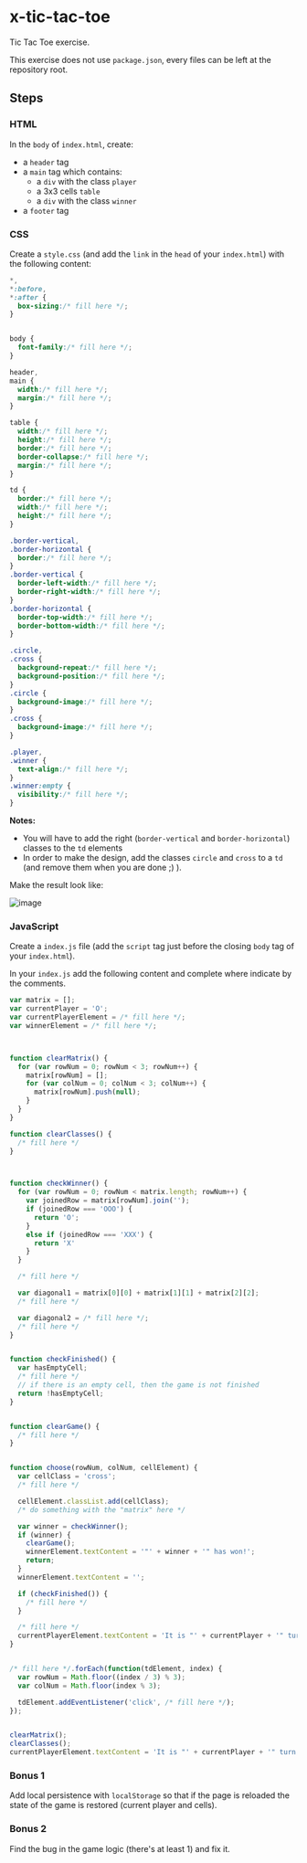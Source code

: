 # x-tic-tac-toe

Tic Tac Toe exercise.

This exercise does not use `package.json`, every files can be left at the
repository root.

## Steps

### HTML

In the `body` of `index.html`, create:
- a `header` tag
- a `main` tag which contains:
  - a `div` with the class `player`
  - a 3x3 cells `table`
  - a `div` with the class `winner`
- a `footer` tag

### CSS

Create a `style.css` (and add the `link` in the `head` of your
`index.html`) with the following content:

````css
*,
*:before,
*:after {
  box-sizing:/* fill here */;
}


body {
  font-family:/* fill here */;
}

header,
main {
  width:/* fill here */;
  margin:/* fill here */;
}

table {
  width:/* fill here */;
  height:/* fill here */;
  border:/* fill here */;
  border-collapse:/* fill here */;
  margin:/* fill here */;
}

td {
  border:/* fill here */;
  width:/* fill here */;
  height:/* fill here */;
}

.border-vertical,
.border-horizontal {
  border:/* fill here */;
}
.border-vertical {
  border-left-width:/* fill here */;
  border-right-width:/* fill here */;
}
.border-horizontal {
  border-top-width:/* fill here */;
  border-bottom-width:/* fill here */;
}

.circle,
.cross {
  background-repeat:/* fill here */;
  background-position:/* fill here */;
}
.circle {
  background-image:/* fill here */;
}
.cross {
  background-image:/* fill here */;
}

.player,
.winner {
  text-align:/* fill here */;
}
.winner:empty {
  visibility:/* fill here */;
}
````

**Notes:**
- You will have to add the right (`border-vertical` and `border-horizontal`) classes to the `td` elements
- In order to make the design, add the classes `circle` and `cross` to a `td` (and remove them when you are done ;) ).

Make the result look like:

![image](https://user-images.githubusercontent.com/65971/30580345-7d1285a2-9d1c-11e7-962a-c93b6ffefd23.png) 

### JavaScript

Create a `index.js` file (add the `script` tag just before the closing `body` tag
of your `index.html`).

In your `index.js` add the following content and complete where indicate by the comments.

````js
var matrix = [];
var currentPlayer = 'O';
var currentPlayerElement = /* fill here */;
var winnerElement = /* fill here */;



function clearMatrix() {
  for (var rowNum = 0; rowNum < 3; rowNum++) {
    matrix[rowNum] = [];
    for (var colNum = 0; colNum < 3; colNum++) {
      matrix[rowNum].push(null);
    }
  }
}

function clearClasses() {
  /* fill here */
}



function checkWinner() {
  for (var rowNum = 0; rowNum < matrix.length; rowNum++) {
    var joinedRow = matrix[rowNum].join('');
    if (joinedRow === 'OOO') {
      return 'O';
    }
    else if (joinedRow === 'XXX') {
      return 'X'
    }
  }

  /* fill here */

  var diagonal1 = matrix[0][0] + matrix[1][1] + matrix[2][2];
  /* fill here */

  var diagonal2 = /* fill here */;
  /* fill here */
}


function checkFinished() {
  var hasEmptyCell;
  /* fill here */
  // if there is an empty cell, then the game is not finished
  return !hasEmptyCell;
}


function clearGame() {
  /* fill here */
}


function choose(rowNum, colNum, cellElement) {
  var cellClass = 'cross';
  /* fill here */

  cellElement.classList.add(cellClass);
  /* do something with the "matrix" here */

  var winner = checkWinner();
  if (winner) {
    clearGame();
    winnerElement.textContent = '"' + winner + '" has won!';
    return;
  }
  winnerElement.textContent = '';

  if (checkFinished()) {
    /* fill here */
  }

  /* fill here */
  currentPlayerElement.textContent = 'It is "' + currentPlayer + '" turn';
}


/* fill here */.forEach(function(tdElement, index) {
  var rowNum = Math.floor((index / 3) % 3);
  var colNum = Math.floor(index % 3);

  tdElement.addEventListener('click', /* fill here */);
});


clearMatrix();
clearClasses();
currentPlayerElement.textContent = 'It is "' + currentPlayer + '" turn';
````

### Bonus 1

Add local persistence with `localStorage` so that if the page is reloaded the state
of the game is restored (current player and cells).

### Bonus 2

Find the bug in the game logic (there's at least 1) and fix it.
